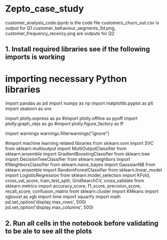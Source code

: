 # Zepto_case_study
customer_analysis_code.ipynb is the code file
customers_churn_out.csv is output for Q1
customer_behaviour_segments_3d.png, customer_frequency_recency.png are outputs for Q2

## 1. Install required libraries see if the following imports is working
# importing necessary Python libraries
import pandas as pd 
import numpy as np
import matplotlib.pyplot as plt
import seaborn as sns

import plotly.express as px
#import plotly.offline as pyoff
import plotly.graph_objs as go 
#import plotly.figure_factory as ff


import warnings
warnings.filterwarnings("ignore")

#import machine learning related libraries
from sklearn.svm import SVC
from sklearn.multioutput import MultiOutputClassifier
from sklearn.ensemble import GradientBoostingClassifier
from sklearn.tree import DecisionTreeClassifier
from sklearn.neighbors import KNeighborsClassifier
from sklearn.naive_bayes import GaussianNB
from sklearn.ensemble import RandomForestClassifier
from sklearn.linear_model import LogisticRegression
from sklearn.model_selection import KFold, cross_val_score, train_test_split, GridSearchCV, cross_validate
from sklearn.metrics import accuracy_score, f1_score, precision_score, recall_score, confusion_matrix
from sklearn.cluster import KMeans
import xgboost as xgb
import time
import squarify
import math
pd.set_option('display.max_rows', 500)
pd.set_option('display.max_columns', 500)
## 2. Run all cells in the notebook before validating to be ale to see all the plots
